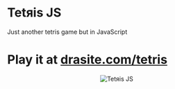 Tetяis JS
===============================

Just another tetris game but in JavaScript

# Play it at [drasite.com/tetris](https://drasite.com/tetris)
  
<p align="center">
  <img alt="Tetяis JS" src="https://raw.githubusercontent.com/daniruiz/tetris-js/master/Screenshots/preview.png">
</p>